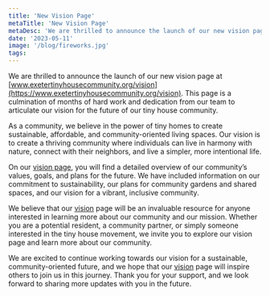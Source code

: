 ```yaml
---
title: 'New Vision Page'
metaTitle: 'New Vision Page'
metaDesc: 'We are thrilled to announce the launch of our new vision page at www.exetertinyhousecommunity.org/vision. This page is a culmination of months of hard work and dedication from our team to articulate our vision for the future of our tiny house community.'
date: '2023-05-11'
image: '/blog/fireworks.jpg'
tags:
---
```


We are thrilled to announce the launch of our new vision page at [www.exetertinyhousecommunity.org/vision](https://www.exetertinyhousecommunity.org/vision). This page is a culmination of months of hard work and dedication from our team to articulate our vision for the future of our tiny house community.

As a community, we believe in the power of tiny homes to create sustainable, affordable, and community-oriented living spaces. Our vision is to create a thriving community where individuals can live in harmony with nature, connect with their neighbors, and live a simpler, more intentional life.

On our [vision page](/vision), you will find a detailed overview of our community’s values, goals, and plans for the future. We have included information on our commitment to sustainability, our plans for community gardens and shared spaces, and our vision for a vibrant, inclusive community.

We believe that our [vision](/vision) page will be an invaluable resource for anyone interested in learning more about our community and our mission. Whether you are a potential resident, a community partner, or simply someone interested in the tiny house movement, we invite you to explore our vision page and learn more about our community.

We are excited to continue working towards our vision for a sustainable, community-oriented future, and we hope that our [vision](/vision) page will inspire others to join us in this journey. Thank you for your support, and we look forward to sharing more updates with you in the future.